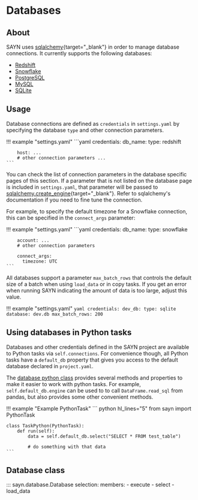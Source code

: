 # Databases

## About

SAYN uses [sqlalchemy](https://www.sqlalchemy.org/){target="\_blank"} in order to manage database connections.
It currently supports the following databases:

* [Redshift](redshift.md)
* [Snowflake](snowflake.md)
* [PostgreSQL](postgresql.md)
* [MySQL](mysql.md)
* [SQLite](sqlite.md)

## Usage

Database connections are defined as `credentials` in `settings.yaml` by specifying the database
`type` and other connection parameters.

!!! example "settings.yaml"
    ```yaml
    credentials:
      db_name:
        type: redshift

        host: ...
        # other connection parameters ...
    ```

You can check the list of connection parameters in the database specific pages of this section.
If a parameter that is not listed on the database page is included in `settings.yaml`, that parameter
will be passed to [sqlalchemy.create_engine](https://docs.sqlalchemy.org/en/13/core/engines.html#sqlalchemy.create_engine){target="\_blank"}.
Refer to sqlalchemy's documentation if you need to fine tune the connection.

For example, to specify the default timezone for a Snowflake connection, this can be
specified in the `connect_args` parameter:

!!! example "settings.yaml"
    ```yaml
    credentials:
      db_name:
        type: snowflake

        account: ...
        # other connection parameters

        connect_args:
          timezone: UTC
    ```

All databases support a parameter `max_batch_rows` that controls the default size of a batch
when using `load_data` or in copy tasks. If you get an error when running SAYN indicating the
amount of data is too large, adjust this value.

!!! example "settings.yaml"
    ```yaml
    credentials:
      dev_db:
        type: sqlite
        database: dev.db
        max_batch_rows: 200
    ```

## Using databases in Python tasks

Databases and other credentials defined in the SAYN project are available to Python tasks via
`self.connections`. For convenience though, all Python tasks have a `default_db` property that
gives you access to the default database declared in `project.yaml`.

The [database python class](../api/database.md) provides several methods and properties to make it
easier to work with python tasks. For example, `self.default_db.engine` can be used to to call 
`DataFrame.read_sql` from pandas, but also provides some other convenient methods.

!!! example "Example PythonTask"
    ``` python hl_lines="5"
    from sayn import PythonTask

    class TaskPython(PythonTask):
        def run(self):
            data = self.default_db.select("SELECT * FROM test_table")

            # do something with that data
    ```

## Database class

::: sayn.database.Database
    selection:
      members:
        - execute
        - select
        - load_data
